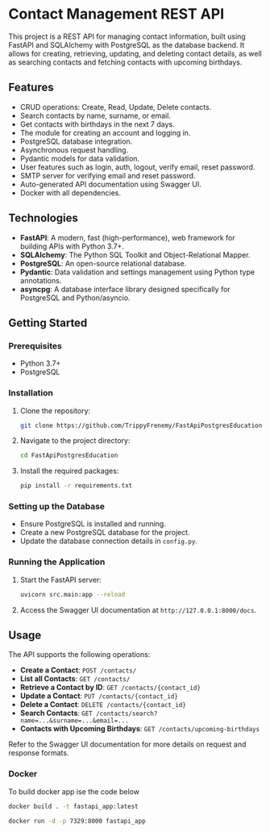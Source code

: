 # Contact Management REST API

This project is a REST API for managing contact information, built using FastAPI and SQLAlchemy with PostgreSQL as the database backend. It allows for creating, retrieving, updating, and deleting contact details, as well as searching contacts and fetching contacts with upcoming birthdays.

## Features

- CRUD operations: Create, Read, Update, Delete contacts.
- Search contacts by name, surname, or email.
- Get contacts with birthdays in the next 7 days.
- The module for creating an account and logging in.
- PostgreSQL database integration.
- Asynchronous request handling.
- Pydantic models for data validation.
- User features such as login, auth, logout, verify email, reset password.
- SMTP server for verifying email and reset password.
- Auto-generated API documentation using Swagger UI.
- Docker with all dependencies.

## Technologies

- **FastAPI**: A modern, fast (high-performance), web framework for building APIs with Python 3.7+.
- **SQLAlchemy**: The Python SQL Toolkit and Object-Relational Mapper.
- **PostgreSQL**: An open-source relational database.
- **Pydantic**: Data validation and settings management using Python type annotations.
- **asyncpg**: A database interface library designed specifically for PostgreSQL and Python/asyncio.

## Getting Started

### Prerequisites

- Python 3.7+
- PostgreSQL

### Installation

1. Clone the repository:
   ```sh
   git clone https://github.com/TrippyFrenemy/FastApiPostgresEducation.git
   ```
2. Navigate to the project directory:
   ```sh
   cd FastApiPostgresEducation
   ```
3. Install the required packages:
   ```sh
   pip install -r requirements.txt
   ```

### Setting up the Database

- Ensure PostgreSQL is installed and running.
- Create a new PostgreSQL database for the project.
- Update the database connection details in `config.py`.

### Running the Application

1. Start the FastAPI server:
   ```sh
   uvicorn src.main:app --reload
   ```
2. Access the Swagger UI documentation at `http://127.0.0.1:8000/docs`.

## Usage

The API supports the following operations:

- **Create a Contact**: `POST /contacts/`
- **List all Contacts**: `GET /contacts/`
- **Retrieve a Contact by ID**: `GET /contacts/{contact_id}`
- **Update a Contact**: `PUT /contacts/{contact_id}`
- **Delete a Contact**: `DELETE /contacts/{contact_id}`
- **Search Contacts**: `GET /contacts/search?name=...&surname=...&email=...`
- **Contacts with Upcoming Birthdays**: `GET /contacts/upcoming-birthdays`


Refer to the Swagger UI documentation for more details on request and response formats.

### Docker

   To build docker app ise the code below

   ```sh
   docker build . -t fastapi_app:latest
   ```

   ```sh
   docker run -d -p 7329:8000 fastapi_app
   ```

   ```sh

   ```

